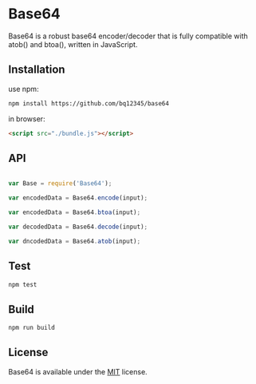 # Base64

Base64 is a robust base64 encoder/decoder that is fully compatible with atob() and btoa(), written in JavaScript.

## Installation

use npm:

```bash
npm install https://github.com/bq12345/base64
```
in browser:

```html
<script src="./bundle.js"></script>
```

## API

```js

var Base = require('Base64');

var encodedData = Base64.encode(input);

var encodedData = Base64.btoa(input);

var decodedData = Base64.decode(input);

var dncodedData = Base64.atob(input);

```

## Test

```bash
npm test
```

## Build

```bash
npm run build
```

## License

Base64 is available under the [MIT](https://mths.be/mit) license.

